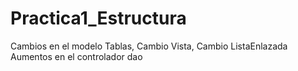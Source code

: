 # Practica1_Estructura

Cambios en el modelo Tablas,
Cambio Vista, 
Cambio ListaEnlazada 
Aumentos en el controlador dao
